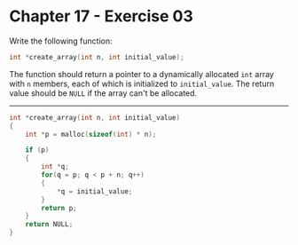 # Chapter 17 - Exercise 03

Write the following function:

```C
int *create_array(int n, int initial_value);
```

The function should return a pointer to a dynamically allocated `int` array with
`n` members, each of which is initialized to `initial_value`.  The return value
should be `NULL` if the array can't be allocated.


---

```C
int *create_array(int n, int initial_value)
{
    int *p = malloc(sizeof(int) * n);

    if (p)
    {
        int *q;
        for(q = p; q < p + n; q++)
        {
            *q = initial_value;
        }
        return p;
    }
    return NULL;
}
```
